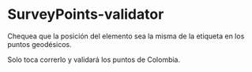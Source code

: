 # SurveyPoints-validator
Chequea que la posición del elemento sea la misma de la etiqueta en los puntos geodésicos.

Solo toca correrlo y validará los puntos de Colombia.

